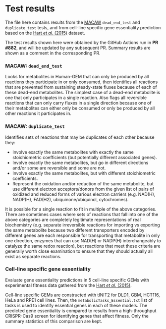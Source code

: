 # Test results

The file here contains results from the [MACAW](https://github.com/Devlin-Moyer/macaw) `dead_end_test` and `duplicate_test` tests, and from cell-line specific gene essentiality prediction based on the [Hart _et al._ (2015)](https://doi.org/10.1016/j.cell.2015.11.015) dataset.

The test results shown here were obtained by the GitHub Actions run in **PR #882**, and will be updated by any subsequent PR. Summary results are shown as a comment in the corresponding PR.

### MACAW: `dead_end_test`
Looks for metabolites in Human-GEM that can only be produced by all reactions they participate in or only consumed, then identifies all reactions that are prevented from sustaining steady-state fluxes because of each of these dead-end metabolites. The simplest case of a dead-end metabolite is one that only participates in a single reaction. Also flags all reversible reactions that can only carry fluxes in a single direction because one of their metabolites can either only be consumed or only be produced by all other reactions it participates in.

### MACAW: `duplicate_test`
Identifies sets of reactions that may be duplicates of each other because they:

- Involve exactly the same metabolites with exactly the same stoichiometric coefficients (but potentially different associated genes).
- Involve exactly the same metabolites, but go in different directions and/or some are reversible and some are not.
- Involve exactly the same metabolites, but with different stoichiometric coefficients.
- Represent the oxidation and/or reduction of the same metabolite, but use different electron acceptors/donors from the given list of pairs of oxidized and reduced forms of various electron carriers (e.g. NAD(H), NADP(H), FAD(H2), ubiquinone/ubiquinol, cytochromes).

It is possible for a single reaction to fit in multiple of the above categories. There are sometimes cases where sets of reactions that fall into one of the above categories are completely legitimate representations of real biochemistry (e.g. separate irreversible reactions for importing vs exporting the same metabolite because two different transporters encoded by different genes are each responsible for transporting that metabolite in only one direction, enzymes that can use NAD(H) or NADP(H) interchangeably to catalyze the same redox reaction), but reactions that meet these criteria are generally worth close examination to ensure that they should actually all exist as separate reactions.

### Cell-line specific gene essentiality
Evaluate gene essentiality predictions in 5 cell-line specific GEMs with experimental fitness data gathered from the [Hart _et al._ (2015)](https://doi.org/10.1016/j.cell.2015.11.015).

Cell-line specific GEMs are constructed with tINIT2 for DLD1, GBM, HCT116, HeLa and RPE1 cell lines. Then, the `metabolicTasks_Essential.txt` list of tasks is used to identify essential genes in each of these models. The predicted gene essentiality is compared to results from a high-throughput CRISPR-Cas9 screen for identifying genes that affect fitness. Only the summary statistics of this comparison are kept. 